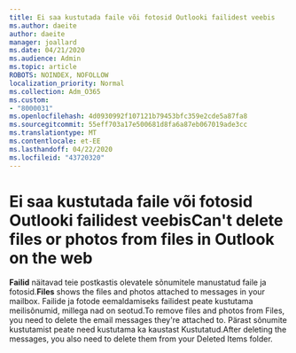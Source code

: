 ```yaml
---
title: Ei saa kustutada faile või fotosid Outlooki failidest veebis
ms.author: daeite
author: daeite
manager: joallard
ms.date: 04/21/2020
ms.audience: Admin
ms.topic: article
ROBOTS: NOINDEX, NOFOLLOW
localization_priority: Normal
ms.collection: Adm_O365
ms.custom:
- "8000031"
ms.openlocfilehash: 4d0930992f107121b79453bfc359e2cde5a87fa8
ms.sourcegitcommit: 55eff703a17e500681d8fa6a87eb067019ade3cc
ms.translationtype: MT
ms.contentlocale: et-EE
ms.lasthandoff: 04/22/2020
ms.locfileid: "43720320"
---
```

# <a name="cant-delete-files-or-photos-from-files-in-outlook-on-the-web"></a><span data-ttu-id="d2ac4-102">Ei saa kustutada faile või fotosid Outlooki failidest veebis</span><span class="sxs-lookup"><span data-stu-id="d2ac4-102">Can't delete files or photos from files in Outlook on the web</span></span>

<span data-ttu-id="d2ac4-103">**Failid** näitavad teie postkastis olevatele sõnumitele manustatud faile ja fotosid.</span><span class="sxs-lookup"><span data-stu-id="d2ac4-103">**Files** shows the files and photos attached to messages in your mailbox.</span></span> <span data-ttu-id="d2ac4-104">Failide ja fotode eemaldamiseks failidest peate kustutama meilisõnumid, millega nad on seotud.</span><span class="sxs-lookup"><span data-stu-id="d2ac4-104">To remove files and photos from Files, you need to delete the email messages they're attached to.</span></span> <span data-ttu-id="d2ac4-105">Pärast sõnumite kustutamist peate need kustutama ka kaustast Kustutatud.</span><span class="sxs-lookup"><span data-stu-id="d2ac4-105">After deleting the messages, you also need to delete them from your Deleted Items folder.</span></span>